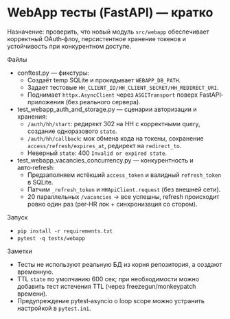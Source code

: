# WebApp тесты (FastAPI) — кратко

Назначение: проверить, что новый модуль `src/webapp` обеспечивает корректный OAuth‑флоу, персистентное хранение токенов и устойчивость при конкурентном доступе.

Файлы
- conftest.py — фикстуры:
  - Создаёт temp SQLite и прокидывает `WEBAPP_DB_PATH`.
  - Задает тестовые `HH_CLIENT_ID/HH_CLIENT_SECRET/HH_REDIRECT_URI`.
  - Поднимает `httpx.AsyncClient` через `ASGITransport` поверх FastAPI‐приложения (без реального сервера).
- test_webapp_auth_and_storage.py — сценарии авторизации и хранения:
  - `/auth/hh/start`: редирект 302 на HH с корректными query, создание одноразового `state`.
  - `/auth/hh/callback`: мок обмена кода на токены, сохранение `access/refresh/expires_at`, редирект на `redirect_to`.
  - Неверный `state`: 400 `Invalid or expired state`.
- test_webapp_vacancies_concurrency.py — конкурентность и авто‑refresh:
  - Предзаполняем истёкший `access_token` и валидный `refresh_token` в SQLite.
  - Патчим `_refresh_token` и `HHApiClient.request` (без внешней сети).
  - 20 параллельных `/vacancies` → все успешны, refresh происходит ровно один раз (per‑HR лок + синхронизация со стором).

Запуск
- `pip install -r requirements.txt`
- `pytest -q tests/webapp`

Заметки
- Тесты не используют реальную БД из корня репозитория, а создают временную.
- TTL `state` по умолчанию 600 сек; при необходимости можно добавить тест истечения TTL (через freezegun/monkeypatch времени).
- Предупреждение pytest‑asyncio о loop scope можно устранить настройкой в `pytest.ini`.


